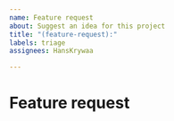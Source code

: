 ```yaml
---
name: Feature request
about: Suggest an idea for this project
title: "(feature-request):"
labels: triage
assignees: HansKrywaa

---
```


<!--
WARNING: Failure to follow the issue template guidelines below will result in the issue being immediately closed.

Only feature requests should be opened here.
-->

# Feature request
<!--
Feature requests should include as much detail as possible:

- A descriptive title 
- A description of the problem you're trying to solve, including why you think this is a problem
- An overview of the suggested solution
- Use case: why should this be implemented?
- If the feature changes current behavior, reasons why your solution is better
- Relevant links, e.g.
    - Stack Overflow post illustrating a solution
    - Code within a Github repo that illustrates a solution
    - Native API documentation for proposed feature
-->
